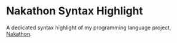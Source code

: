 # Nakathon Syntax Highlight

A dedicated syntax highlight of my programming language project, [Nakathon](https://github.com/OhRetro/nakathon).

